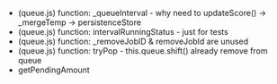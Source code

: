 

- (queue.js) function: _queueInterval - why need to updateScore() -> _mergeTemp -> persistenceStore
- (queue.js) function: intervalRunningStatus - just for tests
- (queue.js) function: _removeJobID & removeJobId are unused
- (queue.js) function: tryPop - this.queue.shift() already remove from queue
- getPendingAmount

